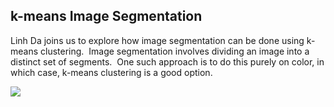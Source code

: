 ## k-means Image Segmentation

Linh Da joins us to explore how image segmentation can be done using k-means clustering.  Image segmentation involves dividing an image into a distinct set of segments.  One such approach is to do this purely on color, in which case, k-means clustering is a good option.

<img src="https://s3.amazonaws.com/dataskeptic.com/images/2022/segmented-yoshi.png" />
